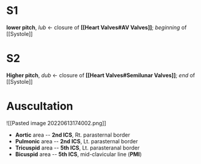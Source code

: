 # S1
**lower pitch**, *lub* ← closure of **[[Heart Valves#AV Valves]]**; *beginning* of [[Systole]]

# S2
**Higher pitch**, *dub* ← closure of **[[Heart Valves#Semilunar Valves]]**; *end* of [[Systole]]

# Auscultation

![[Pasted image 20220613174002.png]]

- **Aortic** area -- **2nd ICS**, Rt. parasternal border
- **Pulmonic** area -- **2nd ICS**, Lt. parasternal border
- **Tricuspid** area -- **5th ICS**, Lt. parasteranal border
- **Bicuspid** area -- **5th ICS**, mid-clavicular line (**PMI**)

